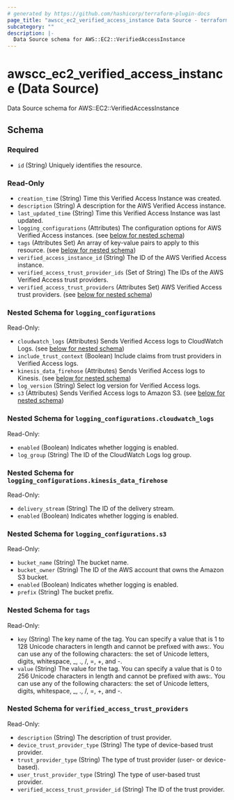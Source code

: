 ```yaml
---
# generated by https://github.com/hashicorp/terraform-plugin-docs
page_title: "awscc_ec2_verified_access_instance Data Source - terraform-provider-awscc"
subcategory: ""
description: |-
  Data Source schema for AWS::EC2::VerifiedAccessInstance
---
```


# awscc_ec2_verified_access_instance (Data Source)

Data Source schema for AWS::EC2::VerifiedAccessInstance



<!-- schema generated by tfplugindocs -->
## Schema

### Required

- `id` (String) Uniquely identifies the resource.

### Read-Only

- `creation_time` (String) Time this Verified Access Instance was created.
- `description` (String) A description for the AWS Verified Access instance.
- `last_updated_time` (String) Time this Verified Access Instance was last updated.
- `logging_configurations` (Attributes) The configuration options for AWS Verified Access instances. (see [below for nested schema](#nestedatt--logging_configurations))
- `tags` (Attributes Set) An array of key-value pairs to apply to this resource. (see [below for nested schema](#nestedatt--tags))
- `verified_access_instance_id` (String) The ID of the AWS Verified Access instance.
- `verified_access_trust_provider_ids` (Set of String) The IDs of the AWS Verified Access trust providers.
- `verified_access_trust_providers` (Attributes Set) AWS Verified Access trust providers. (see [below for nested schema](#nestedatt--verified_access_trust_providers))

<a id="nestedatt--logging_configurations"></a>
### Nested Schema for `logging_configurations`

Read-Only:

- `cloudwatch_logs` (Attributes) Sends Verified Access logs to CloudWatch Logs. (see [below for nested schema](#nestedatt--logging_configurations--cloudwatch_logs))
- `include_trust_context` (Boolean) Include claims from trust providers in Verified Access logs.
- `kinesis_data_firehose` (Attributes) Sends Verified Access logs to Kinesis. (see [below for nested schema](#nestedatt--logging_configurations--kinesis_data_firehose))
- `log_version` (String) Select log version for Verified Access logs.
- `s3` (Attributes) Sends Verified Access logs to Amazon S3. (see [below for nested schema](#nestedatt--logging_configurations--s3))

<a id="nestedatt--logging_configurations--cloudwatch_logs"></a>
### Nested Schema for `logging_configurations.cloudwatch_logs`

Read-Only:

- `enabled` (Boolean) Indicates whether logging is enabled.
- `log_group` (String) The ID of the CloudWatch Logs log group.


<a id="nestedatt--logging_configurations--kinesis_data_firehose"></a>
### Nested Schema for `logging_configurations.kinesis_data_firehose`

Read-Only:

- `delivery_stream` (String) The ID of the delivery stream.
- `enabled` (Boolean) Indicates whether logging is enabled.


<a id="nestedatt--logging_configurations--s3"></a>
### Nested Schema for `logging_configurations.s3`

Read-Only:

- `bucket_name` (String) The bucket name.
- `bucket_owner` (String) The ID of the AWS account that owns the Amazon S3 bucket.
- `enabled` (Boolean) Indicates whether logging is enabled.
- `prefix` (String) The bucket prefix.



<a id="nestedatt--tags"></a>
### Nested Schema for `tags`

Read-Only:

- `key` (String) The key name of the tag. You can specify a value that is 1 to 128 Unicode characters in length and cannot be prefixed with aws:. You can use any of the following characters: the set of Unicode letters, digits, whitespace, _, ., /, =, +, and -.
- `value` (String) The value for the tag. You can specify a value that is 0 to 256 Unicode characters in length and cannot be prefixed with aws:. You can use any of the following characters: the set of Unicode letters, digits, whitespace, _, ., /, =, +, and -.


<a id="nestedatt--verified_access_trust_providers"></a>
### Nested Schema for `verified_access_trust_providers`

Read-Only:

- `description` (String) The description of trust provider.
- `device_trust_provider_type` (String) The type of device-based trust provider.
- `trust_provider_type` (String) The type of trust provider (user- or device-based).
- `user_trust_provider_type` (String) The type of user-based trust provider.
- `verified_access_trust_provider_id` (String) The ID of the trust provider.


